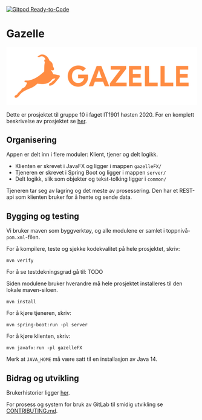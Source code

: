 [![Gitpod Ready-to-Code](https://img.shields.io/badge/Gitpod-Ready--to--Code-blue?logo=gitpod)](https://gitpod.idi.ntnu.no/#https://gitlab.stud.idi.ntnu.no/it1901/groups-2020/gr2010/gr2010) 

# Gazelle

![Gazelle logo](/assets/logo.svg)

Dette er prosjektet til gruppe 10 i faget IT1901 høsten 2020.
For en komplett beskrivelse av prosjektet se [her](gazelleFX/README.md).

## Organisering
Appen er delt inn i flere moduler: Klient, tjener og delt logikk.
 - Klienten er skrevet i JavaFX og ligger i mappen `gazelleFX/`
 - Tjeneren er skrevet i Spring Boot og ligger i mappen `server/`
 - Delt logikk, slik som objekter og tekst-tolking ligger i `common/`

Tjeneren tar seg av lagring og det meste av prosessering.
Den har et REST-api som klienten bruker for å hente og sende data.

## Bygging og testing
Vi bruker maven som byggverktøy, og alle modulene er samlet i toppnivå-`pom.xml`-filen.

For å kompilere, teste og sjekke kodekvalitet på hele prosjektet, skriv:
```
mvn verify
```
For å se testdekningsgrad gå til:
TODO

Siden modulene bruker hverandre må hele prosjektet installeres til den lokale maven-siloen.
```
mvn install
```

For å kjøre tjeneren, skriv:
```
mvn spring-boot:run -pl server
```

For å kjøre klienten, skriv:
```
mvn javafx:run -pl gazelleFX
``` 
Merk at `JAVA_HOME` må være satt til en installasjon av Java 14.

## Bidrag og utvikling

Brukerhistorier ligger [her](/brukerhistorier/brukerhistorier.md).

For prosess og system for bruk av GitLab til smidig utvikling se [CONTRIBUTING.md](/CONTRIBUTING.md).